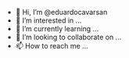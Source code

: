 - 👋 Hi, I’m @eduardocavarsan
- 👀 I’m interested in ...
- 🌱 I’m currently learning ...
- 💞️ I’m looking to collaborate on ...
- 📫 How to reach me ...

<!---
eduardocavarsan/eduardocavarsan is a ✨ special ✨ repository because its `README.md` (this file) appears on your GitHub profile.
You can click the Preview link to take a look at your changes.
--->
